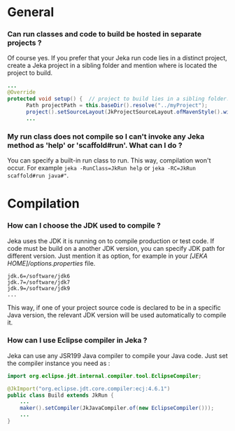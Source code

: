 # General

### Can run classes and code to build be hosted in separate projects ?
Of course yes. If you prefer that your Jeka run code lies in a distinct project, create a Jeka project in a sibling 
folder and mention where is located the project to build.

```java
...
@Override
protected void setup() {  // project to build lies in a sibling folder. 
      Path projectPath = this.baseDir().resolve("../myProject");   
      project().setSourceLayout(JkProjectSourceLayout.ofMavenStyle().withBaseDir(projectPath));
      ...
```

### My run class does not compile so I can't invoke any Jeka method as 'help' or 'scaffold#run'. What can I do ?

You can specify a built-in run class to run. This way, compilation won't occur.
For example `jeka -RunClass=JkRun help` or `jeka -RC=JkRun scaffold#run java#"`.

# Compilation

### How can I choose the JDK used to compile ?

Jeka uses the JDK it is running on to compile production or test code. 
If code must be build on a another JDK version, you can specify JDK path for different version.
Just mention it as option, for example in your _[JEKA HOME]/options.properties_ file.

```
jdk.6=/software/jdk6
jdk.7=/software/jdk7
jdk.9=/software/jdk9
...
```

This way, if one of your project source code is declared to be in a specific Java version, the relevant JDK version will be used automatically to compile it.

### How can I use Eclipse compiler in Jeka ?

Jeka can use any JSR199 Java compiler to compile your Java code. Just set the compiler instance you need as :

```java
import org.eclipse.jdt.internal.compiler.tool.EclipseCompiler;

@JkImport("org.eclipse.jdt.core.compiler:ecj:4.6.1")
public class Build extends JkRun {
    ...
    maker().setCompiler(JkJavaCompiler.of(new EclipseCompiler()));
    ...
}
```






